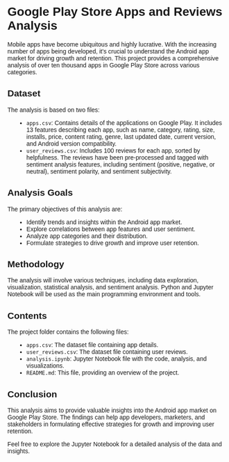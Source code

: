 <!DOCTYPE html>
<html>
<head>
  <title>Google Play Store Apps and Reviews Analysis</title>
  <style>
    /* CSS styles */
    body {
      font-family: Arial, sans-serif;
      margin: 20px;
    }

    h1 {
      color: #007bff;
    }

    ul {
      list-style-type: disc;
      margin-left: 20px;
    }

    .code {
      font-family: "Courier New", monospace;
      background-color: #f1f1f1;
      padding: 5px;
    }
  </style>
</head>
<body>
  <h1>Google Play Store Apps and Reviews Analysis</h1>

  <p>Mobile apps have become ubiquitous and highly lucrative. With the increasing number of apps being developed, it's crucial to understand the Android app market for driving growth and retention. This project provides a comprehensive analysis of over ten thousand apps in Google Play Store across various categories.</p>

  <h2>Dataset</h2>

  <p>The analysis is based on two files:</p>

  <ul>
    <li><code>apps.csv</code>: Contains details of the applications on Google Play. It includes 13 features describing each app, such as name, category, rating, size, installs, price, content rating, genre, last updated date, current version, and Android version compatibility.</li>
    <li><code>user_reviews.csv</code>: Includes 100 reviews for each app, sorted by helpfulness. The reviews have been pre-processed and tagged with sentiment analysis features, including sentiment (positive, negative, or neutral), sentiment polarity, and sentiment subjectivity.</li>
  </ul>

  <h2>Analysis Goals</h2>

  <p>The primary objectives of this analysis are:</p>

  <ul>
    <li>Identify trends and insights within the Android app market.</li>
    <li>Explore correlations between app features and user sentiment.</li>
    <li>Analyze app categories and their distribution.</li>
    <li>Formulate strategies to drive growth and improve user retention.</li>
  </ul>

  <h2>Methodology</h2>

  <p>The analysis will involve various techniques, including data exploration, visualization, statistical analysis, and sentiment analysis. Python and Jupyter Notebook will be used as the main programming environment and tools.</p>

  <h2>Contents</h2>

  <p>The project folder contains the following files:</p>

  <ul>
    <li><code>apps.csv</code>: The dataset file containing app details.</li>
    <li><code>user_reviews.csv</code>: The dataset file containing user reviews.</li>
    <li><code>analysis.ipynb</code>: Jupyter Notebook file with the code, analysis, and visualizations.</li>
    <li><code>README.md</code>: This file, providing an overview of the project.</li>
  </ul>

  <h2>Conclusion</h2>

  <p>This analysis aims to provide valuable insights into the Android app market on Google Play Store. The findings can help app developers, marketers, and stakeholders in formulating effective strategies for growth and improving user retention.</p>

  <p>Feel free to explore the Jupyter Notebook for a detailed analysis of the data and insights.</p>

  <script>
    // JavaScript code (if needed)
    // You can add JavaScript functionality here
  </script>
</body>
</html>
